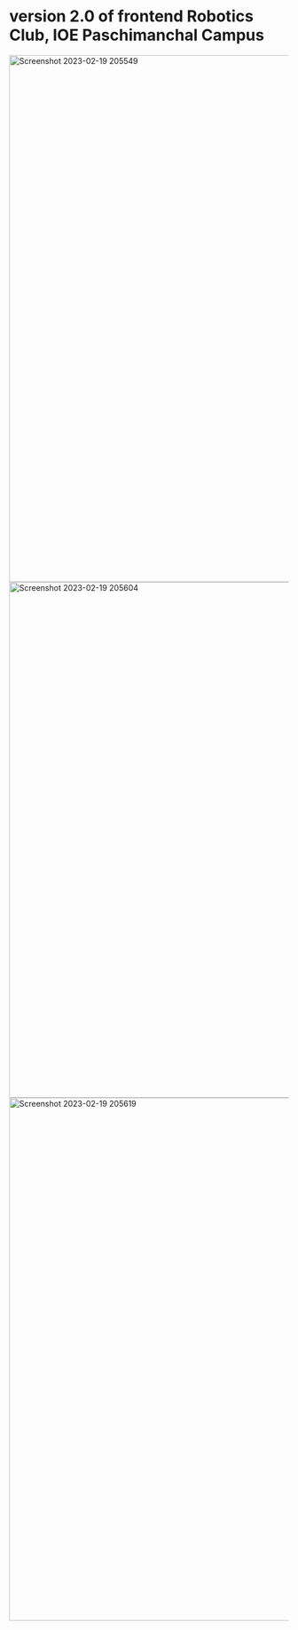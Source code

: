 # version 2.0 of frontend Robotics Club, IOE Paschimanchal Campus
<img width="949" alt="Screenshot 2023-02-19 205549" src="https://user-images.githubusercontent.com/43769682/219956827-073516e0-2559-4b33-930f-a51969eebcf6.png">
<img width="929" alt="Screenshot 2023-02-19 205604" src="https://user-images.githubusercontent.com/43769682/219956833-a47b4d73-1a8d-4202-8288-b40e61798e04.png">
<img width="942" alt="Screenshot 2023-02-19 205619" src="https://user-images.githubusercontent.com/43769682/219956837-c4ee4489-acbe-4004-befc-972fa7ea7f37.png">